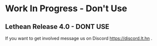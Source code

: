 # Work In Progress - Don't Use

## Lethean Release 4.0 - DONT USE

If you want to get involved message us on Discord https://discord.lt.hn .

